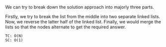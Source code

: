 We can try to break down the solution approach into majorly three parts.

Firstly, we try to break the list from the middle into two separate linked lists.
Now, we reverse the latter half of the linked list.
Finally, we would merge the lists so that the nodes alternate to get the required answer.


    TC: O(N)
    SC: O(1)